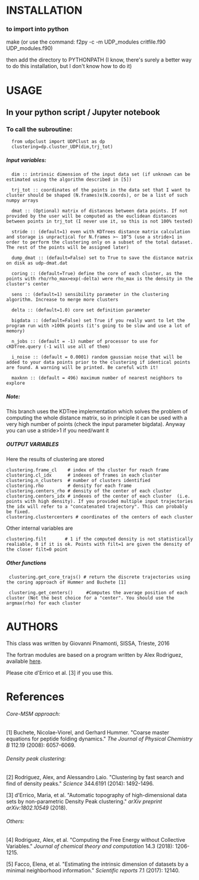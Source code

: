 # INSTALLATION
### to import into python ###
make
(or use the command: f2py -c -m UDP_modules critfile.f90 UDP_modules.f90)

then add the directory to PYTHONPATH 
(I know, there's surely a better way to do this installation, but I don't know how to do it)

# USAGE
## In your python script / Jupyter notebook
### To call the subroutine:
      from udpclust import UDPClust as dp
      clustering=dp.cluster_UDP(dim,trj_tot)

##### Input variables:
      dim :: intrinsic dimension of the input data set (if unknown can be estimated using the algorithm described in [5])

      trj_tot :: coordinates of the points in the data set that I want to cluster should be shaped (N.frames)x(N.coords), or be a list of such numpy arrays

      dmat :: (Optional) matrix of distances between data points. If not provided by the user will be computed as the euclidean distances between points in trj_tot (I never use it, so this is not 100% tested)

      stride :: (default=1) even with KDTrees distance matrix calculation and storage is unpractical for N.frames >~ 10^5 (use a stride>1 in order to perform the clustering only on a subset of the total dataset. The rest of the points will be assigned later)

      dump_dmat :: (default=False) set to True to save the distance matrix on disk as udp-dmat.dat

      coring :: (default=True) define the core of each cluster, as the points with rho/rho_max>exp(-delta) were rho_max is the density in the cluster's center
                  
      sens :: (default=1) sensibility parameter in the clustering algorithm. Increase to merge more clusters

      delta :: (default=1.0) core set definition parameter
      
      bigdata :: (default=False) set True if you really want to let the program run with >100k points (it's going to be slow and use a lot of memory)
      
      n_jobs :: (default = -1) number of processor to use for cKDTree.query (-1 will use all of them)
      
      i_noise :: (default = 0.0001) random gaussian noise that will be added to your data points prior to the clustering if identical points are found. A warning will be printed. Be careful with it!

      maxknn :: (default = 496) maximum number of nearest neighbors to explore

##### Note:
This branch uses the KDTree implementation which solves the problem of computing the whole distance matrix, so in principle it can be used with a very high number of points (check the input parameter bigdata).
Anyway you can use a stride>1 if you need/want it

##### OUTPUT VARIABLES
Here the results of clustering are stored

    clustering.frame_cl    # index of the cluster for reach frame
    clustering.cl_idx      # indexes of frames in each cluster
    clustering.n_clusters  # number of clusters identified
    clustering.rho         # density for each frame
    clustering.centers_rho # density of the center of each cluster
    clustering.centers_idx # indexes of the center of each cluster  (i.e. points with high density). If you provided multiple input trajectories the idx will refer to a "concatenated trajectory". This can probably be fixed.
    clustering.clustercenters # coordinates of the centers of each cluster

Other internal variables are

    clustering.filt       # 1 if the computed density is not statistically realiable, 0 if it is ok. Points with filt=1 are given the density of the closer filt=0 point

##### Other functions
     clustering.get_core_trajs() # return the discrete trajectories using the coring approach of Hummer and Buchete [1]

     clustering.get_centers()     #Computes the average position of each cluster (Not the best choice for a "center". You should use the argmax(rho) for each cluster


# AUTHORS
This class was written by Giovanni Pinamonti, SISSA, Trieste, 2016

The fortran modules are based on a program written by Alex Rodriguez, available [here](https://github.com/alexdepremia/Advanced-Density-Peaks).

Please cite d'Errico et al. [3] if you use this.

# References

###### Core-MSM approach:
[1] Buchete, Nicolae-Viorel, and Gerhard Hummer. "Coarse master equations for peptide folding dynamics." *The Journal of Physical Chemistry B* 112.19 (2008): 6057-6069.

###### Density peak clustering:
[2] Rodriguez, Alex, and Alessandro Laio. "Clustering by fast search and find of density peaks." *Science* 344.6191 (2014): 1492-1496.

[3] d'Errico, Maria, et al. "Automatic topography of high-dimensional data sets by non-parametric Density Peak clustering." *arXiv preprint arXiv:1802.10549* (2018).

###### Others:
[4] Rodriguez, Alex, et al. "Computing the Free Energy without Collective Variables." *Journal of chemical theory and computation* 14.3 (2018): 1206-1215.

[5] Facco, Elena, et al. "Estimating the intrinsic dimension of datasets by a minimal neighborhood information." *Scientific reports* 7.1 (2017): 12140.
